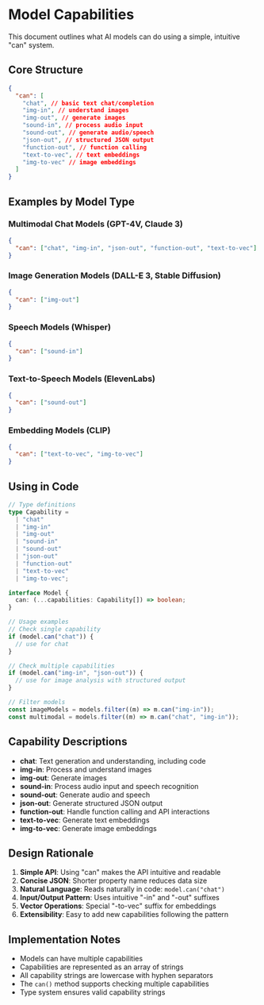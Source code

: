 # Model Capabilities

This document outlines what AI models can do using a simple, intuitive "can"
system.

## Core Structure

```json
{
  "can": [
    "chat", // basic text chat/completion
    "img-in", // understand images
    "img-out", // generate images
    "sound-in", // process audio input
    "sound-out", // generate audio/speech
    "json-out", // structured JSON output
    "function-out", // function calling
    "text-to-vec", // text embeddings
    "img-to-vec" // image embeddings
  ]
}
```

## Examples by Model Type

### Multimodal Chat Models (GPT-4V, Claude 3)

```json
{
  "can": ["chat", "img-in", "json-out", "function-out", "text-to-vec"]
}
```

### Image Generation Models (DALL-E 3, Stable Diffusion)

```json
{
  "can": ["img-out"]
}
```

### Speech Models (Whisper)

```json
{
  "can": ["sound-in"]
}
```

### Text-to-Speech Models (ElevenLabs)

```json
{
  "can": ["sound-out"]
}
```

### Embedding Models (CLIP)

```json
{
  "can": ["text-to-vec", "img-to-vec"]
}
```

## Using in Code

```typescript
// Type definitions
type Capability =
  | "chat"
  | "img-in"
  | "img-out"
  | "sound-in"
  | "sound-out"
  | "json-out"
  | "function-out"
  | "text-to-vec"
  | "img-to-vec";

interface Model {
  can: (...capabilities: Capability[]) => boolean;
}

// Usage examples
// Check single capability
if (model.can("chat")) {
  // use for chat
}

// Check multiple capabilities
if (model.can("img-in", "json-out")) {
  // use for image analysis with structured output
}

// Filter models
const imageModels = models.filter((m) => m.can("img-in"));
const multimodal = models.filter((m) => m.can("chat", "img-in"));
```

## Capability Descriptions

- **chat**: Text generation and understanding, including code
- **img-in**: Process and understand images
- **img-out**: Generate images
- **sound-in**: Process audio input and speech recognition
- **sound-out**: Generate audio and speech
- **json-out**: Generate structured JSON output
- **function-out**: Handle function calling and API interactions
- **text-to-vec**: Generate text embeddings
- **img-to-vec**: Generate image embeddings

## Design Rationale

1. **Simple API**: Using "can" makes the API intuitive and readable
2. **Concise JSON**: Shorter property name reduces data size
3. **Natural Language**: Reads naturally in code: `model.can("chat")`
4. **Input/Output Pattern**: Uses intuitive "-in" and "-out" suffixes
5. **Vector Operations**: Special "-to-vec" suffix for embeddings
6. **Extensibility**: Easy to add new capabilities following the pattern

## Implementation Notes

- Models can have multiple capabilities
- Capabilities are represented as an array of strings
- All capability strings are lowercase with hyphen separators
- The `can()` method supports checking multiple capabilities
- Type system ensures valid capability strings
